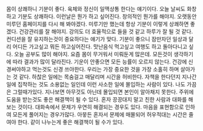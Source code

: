 
몸이 상쾌하니 기분이 좋다.
육체와 정신이 일맥상통 한다는 얘기이다.
오늘 날씨도 화창하고 기분도 상쾌하다.
이런날은 뭔가 하고 싶어진다. 창의적인 뭔가를 해야지.
오랫동안 미루던 홈페이지를 다시 해 봐야겠다. 미루기만 했는데
항상 기분이 이렇게 상쾌하면 좋겠다. 건강관리를 잘 해야지.
강의도 더 효율적으로 들을 것 같고 하루가 잘 될 것 같다.
컨디션을 잘 유지하는것이 중요하다는 얘기가 맞다.
기분이 좋으니 잠만자던 일상과 달리 어디든 가고싶고 뭐든 하고싶어진다.
맛난음식 먹고싶고 여행도 하고 돌아다니고 싶다.
오늘 공부도 많이 해야지. 요즘 몸이 무거워서 미뤄둔게 많은데.
모든것이 생각하기에 따라 결과가 많이 달라진다.
기운이 안좋으면 모든 능률이 오르지 않는다. 
건강에 신경써야하고 먹는것도 신경 쓰야한다.
우리는 가장 중요한 것을 가장 소홀히 하며 살아가는 것 같다.
하찮은 일에는 목숨걸고 매달리며 시간을 허비한다.
자책을 한다던지 지나간 일에 집착하는 것도 소용없는 일인데
이런 사소한 일에 몰입하는 사람이 있다. 나도 가끔은 그럴때가있다.
지나보면 아무것도 아닌데 몰입되면 본인이 알아채지 못한다.
주위에 도움을 받는것도 좋은 해결책이 될 수 있다.
혼자 끙끙대지 말고 친한 사람과 대화를 해 보는 것이다.
대화속에서 문제가 우연히 해결되는 경우도 있다.
마음을 표현함으로 인하여 모든게 풀어지는 경우가많다.
아뭏든 혼자서 문제에 매몰되어 허우적대는 시간은 줄여야 한다.
같이 나누는게 좋은 해결책이 될 수가 있다.